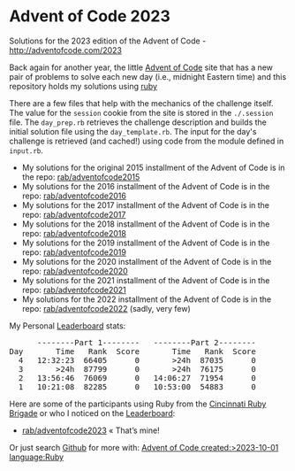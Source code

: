 # Advent of Code 2023 #

Solutions for the 2023 edition of the Advent of Code - http://adventofcode.com/2023

Back again for another year, the little [Advent of Code] site that has a new pair of problems to solve each new day (i.e., midnight Eastern time) and this repository holds my solutions using [ruby](http://ruby-lang.org)

There are a few files that help with the mechanics of the challenge itself. The value for the `session` cookie from the site is stored in the `./.session` file. The `day_prep.rb` retrieves the challenge description and builds the initial solution file using the `day_template.rb`. The input for the day's challenge is retrieved (and cached!) using code from the module defined in `input.rb`.

* My solutions for the original 2015 installment of the Advent of Code is in the repo: [rab/adventofcode2015](https://github.com/rab/adventofcode2015)
* My solutions for the 2016 installment of the Advent of Code is in the repo: [rab/adventofcode2016](https://github.com/rab/adventofcode2016)
* My solutions for the 2017 installment of the Advent of Code is in the repo: [rab/adventofcode2017](https://github.com/rab/adventofcode2017)
* My solutions for the 2018 installment of the Advent of Code is in the repo: [rab/adventofcode2018](https://github.com/rab/adventofcode2018)
* My solutions for the 2019 installment of the Advent of Code is in the repo: [rab/adventofcode2019](https://github.com/rab/adventofcode2019)
* My solutions for the 2020 installment of the Advent of Code is in the repo: [rab/adventofcode2020](https://github.com/rab/adventofcode2020)
* My solutions for the 2021 installment of the Advent of Code is in the repo: [rab/adventofcode2021](https://github.com/rab/adventofcode2021)
* My solutions for the 2022 installment of the Advent of Code is in the repo: [rab/adventofcode2022](https://github.com/rab/adventofcode2022) (sadly, very few)

My Personal [Leaderboard] stats:

<pre>
      --------Part 1--------   --------Part 2--------
Day       Time   Rank  Score       Time   Rank  Score
  4   12:32:23  66405      0       >24h  87035      0
  3       >24h  87799      0       >24h  76175      0
  2   13:56:46  76069      0   14:06:27  71954      0
  1   10:21:08  82285      0   10:53:00  54883      0
</pre>

Here are some of the participants using Ruby from the [Cincinnati Ruby Brigade] or who I noticed on the [Leaderboard]:

* [rab/adventofcode2023](https://github.com/rab/adventofcode2023) &laquo;&nbsp;That&rsquo;s&nbsp;mine!

Or just search [Github] for more with: [Advent of Code created:>2023-10-01 language:Ruby](https://github.com/search?utf8=%E2%9C%93&q=Advent+of+Code+created%3A%3E2023-10-01+language%3ARuby&type=Repositories&ref=advsearch&l=Ruby)

[Advent of Code]: http://www.adventofcode.com/2023/
[Leaderboard]: http://www.adventofcode.com/2023/leaderboard
[Stats]: http://www.adventofcode.com/2023/stats
[Github]: http://github.com/
[Cincinnati Ruby Brigade]: http://cincyrb.com/
